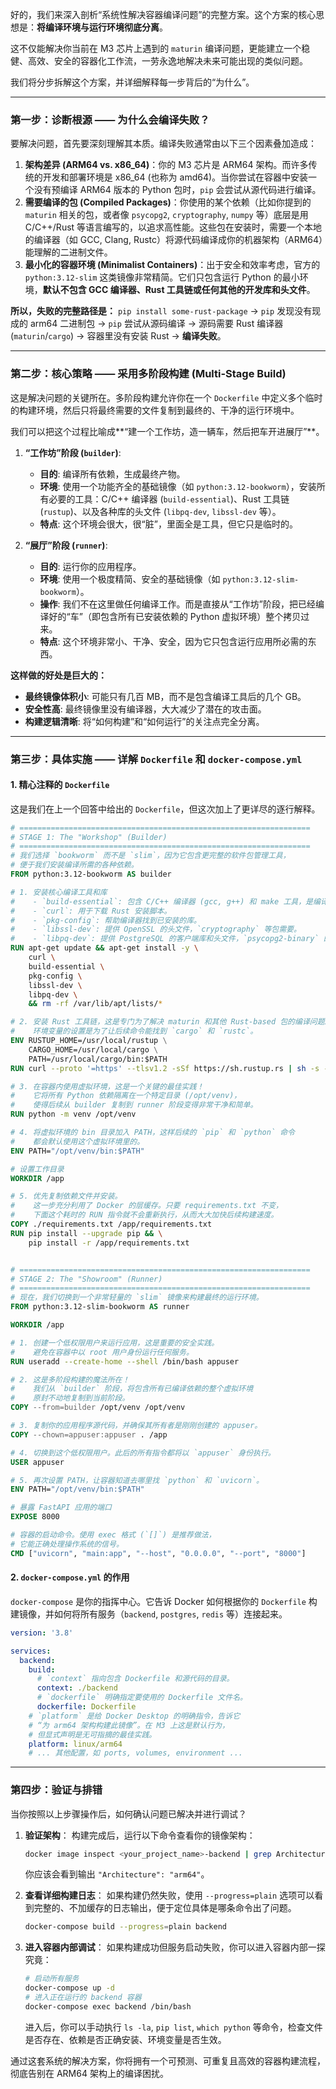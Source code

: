 好的，我们来深入剖析“系统性解决容器编译问题”的完整方案。这个方案的核心思想是：**将编译环境与运行环境彻底分离**。

这不仅能解决你当前在 M3 芯片上遇到的 `maturin` 编译问题，更能建立一个稳健、高效、安全的容器化工作流，一劳永逸地解决未来可能出现的类似问题。

我们将分步拆解这个方案，并详细解释每一步背后的“为什么”。

-----

### 第一步：诊断根源 —— 为什么会编译失败？

要解决问题，首先要深刻理解其本质。编译失败通常由以下三个因素叠加造成：

1.  **架构差异 (ARM64 vs. x86\_64)**：你的 M3 芯片是 ARM64 架构。而许多传统的开发和部署环境是 x86\_64 (也称为 amd64)。当你尝试在容器中安装一个没有预编译 ARM64 版本的 Python 包时，`pip` 会尝试从源代码进行编译。
2.  **需要编译的包 (Compiled Packages)**：你使用的某个依赖（比如你提到的 `maturin` 相关的包，或者像 `psycopg2`, `cryptography`, `numpy` 等）底层是用 C/C++/Rust 等语言编写的，以追求高性能。这些包在安装时，需要一个本地的编译器（如 GCC, Clang, Rustc）将源代码编译成你的机器架构（ARM64）能理解的二进制文件。
3.  **最小化的容器环境 (Minimalist Containers)**：出于安全和效率考虑，官方的 `python:3.12-slim` 这类镜像非常精简。它们只包含运行 Python 的最小环境，**默认不包含 GCC 编译器、Rust 工具链或任何其他的开发库和头文件**。

**所以，失败的完整路径是：**
`pip install some-rust-package` -\> `pip` 发现没有现成的 arm64 二进制包 -\> `pip` 尝试从源码编译 -\> 源码需要 Rust 编译器 (`maturin`/`cargo`) -\> 容器里没有安装 Rust -\> **编译失败**。

-----

### 第二步：核心策略 —— 采用多阶段构建 (Multi-Stage Build)

这是解决问题的关键所在。多阶段构建允许你在一个 `Dockerfile` 中定义多个临时的构建环境，然后只将最终需要的文件复制到最终的、干净的运行环境中。

我们可以把这个过程比喻成\*\*“建一个工作坊，造一辆车，然后把车开进展厅”\*\*。

1.  **“工作坊”阶段 (`builder`)**:

      * **目的**: 编译所有依赖，生成最终产物。
      * **环境**: 使用一个功能齐全的基础镜像（如 `python:3.12-bookworm`），安装所有必要的工具：C/C++ 编译器 (`build-essential`)、Rust 工具链 (`rustup`)、以及各种库的头文件 (`libpq-dev`, `libssl-dev` 等）。
      * **特点**: 这个环境会很大，很“脏”，里面全是工具，但它只是临时的。

2.  **“展厅”阶段 (`runner`)**:

      * **目的**: 运行你的应用程序。
      * **环境**: 使用一个极度精简、安全的基础镜像（如 `python:3.12-slim-bookworm`）。
      * **操作**: 我们不在这里做任何编译工作。而是直接从“工作坊”阶段，把已经编译好的“车”（即包含所有已安装依赖的 Python 虚拟环境）整个拷贝过来。
      * **特点**: 这个环境非常小、干净、安全，因为它只包含运行应用所必需的东西。

**这样做的好处是巨大的：**

  * **最终镜像体积小**: 可能只有几百 MB，而不是包含编译工具后的几个 GB。
  * **安全性高**: 最终镜像里没有编译器，大大减少了潜在的攻击面。
  * **构建逻辑清晰**: 将“如何构建”和“如何运行”的关注点完全分离。

-----

### 第三步：具体实施 —— 详解 `Dockerfile` 和 `docker-compose.yml`

#### 1\. 精心注释的 `Dockerfile`

这是我们在上一个回答中给出的 `Dockerfile`，但这次加上了更详尽的逐行解释。

```dockerfile
# =================================================================
# STAGE 1: The "Workshop" (Builder)
# =================================================================
# 我们选择 `bookworm` 而不是 `slim`，因为它包含更完整的软件包管理工具，
# 便于我们安装编译所需的各种依赖。
FROM python:3.12-bookworm AS builder

# 1. 安装核心编译工具和库
#    - `build-essential`: 包含 C/C++ 编译器 (gcc, g++) 和 make 工具，是编译大多数包的基础。
#    - `curl`: 用于下载 Rust 安装脚本。
#    - `pkg-config`: 帮助编译器找到已安装的库。
#    - `libssl-dev`: 提供 OpenSSL 的头文件，`cryptography` 等包需要。
#    - `libpq-dev`: 提供 PostgreSQL 的客户端库和头文件，`psycopg2-binary` 的某些版本或从源码安装时需要。
RUN apt-get update && apt-get install -y \
    curl \
    build-essential \
    pkg-config \
    libssl-dev \
    libpq-dev \
    && rm -rf /var/lib/apt/lists/*

# 2. 安装 Rust 工具链，这是专门为了解决 maturin 和其他 Rust-based 包的编译问题。
#    环境变量的设置是为了让后续命令能找到 `cargo` 和 `rustc`。
ENV RUSTUP_HOME=/usr/local/rustup \
    CARGO_HOME=/usr/local/cargo \
    PATH=/usr/local/cargo/bin:$PATH
RUN curl --proto '=https' --tlsv1.2 -sSf https://sh.rustup.rs | sh -s -- -y

# 3. 在容器内使用虚拟环境，这是一个关键的最佳实践！
#    它将所有 Python 依赖隔离在一个特定目录 (/opt/venv)，
#    使得后续从 builder 复制到 runner 阶段变得非常干净和简单。
RUN python -m venv /opt/venv

# 4. 将虚拟环境的 bin 目录加入 PATH，这样后续的 `pip` 和 `python` 命令
#    都会默认使用这个虚拟环境里的。
ENV PATH="/opt/venv/bin:$PATH"

# 设置工作目录
WORKDIR /app

# 5. 优先复制依赖文件并安装。
#    这一步充分利用了 Docker 的层缓存。只要 requirements.txt 不变，
#    下面这个耗时的 RUN 指令就不会重新执行，从而大大加快后续构建速度。
COPY ./requirements.txt /app/requirements.txt
RUN pip install --upgrade pip && \
    pip install -r /app/requirements.txt


# =================================================================
# STAGE 2: The "Showroom" (Runner)
# =================================================================
# 现在，我们切换到一个非常轻量的 `slim` 镜像来构建最终的运行环境。
FROM python:3.12-slim-bookworm AS runner

WORKDIR /app

# 1. 创建一个低权限用户来运行应用，这是重要的安全实践。
#    避免在容器中以 root 用户身份运行任何服务。
RUN useradd --create-home --shell /bin/bash appuser

# 2. 这是多阶段构建的魔法所在！
#    我们从 `builder` 阶段，将包含所有已编译依赖的整个虚拟环境
#    原封不动地复制到当前阶段。
COPY --from=builder /opt/venv /opt/venv

# 3. 复制你的应用程序源代码，并确保其所有者是刚刚创建的 appuser。
COPY --chown=appuser:appuser . /app

# 4. 切换到这个低权限用户。此后的所有指令都将以 `appuser` 身份执行。
USER appuser

# 5. 再次设置 PATH，让容器知道去哪里找 `python` 和 `uvicorn`。
ENV PATH="/opt/venv/bin:$PATH"

# 暴露 FastAPI 应用的端口
EXPOSE 8000

# 容器的启动命令。使用 exec 格式 (`[]`) 是推荐做法，
# 它能正确处理操作系统的信号。
CMD ["uvicorn", "main:app", "--host", "0.0.0.0", "--port", "8000"]
```

#### 2\. `docker-compose.yml` 的作用

`docker-compose` 是你的指挥中心。它告诉 Docker 如何根据你的 `Dockerfile` 构建镜像，并如何将所有服务（`backend`, `postgres`, `redis` 等）连接起来。

```yaml
version: '3.8'

services:
  backend:
    build:
      # `context` 指向包含 Dockerfile 和源代码的目录。
      context: ./backend
      # `dockerfile` 明确指定要使用的 Dockerfile 文件名。
      dockerfile: Dockerfile
    # `platform` 是给 Docker Desktop 的明确指令，告诉它
    # “为 arm64 架构构建此镜像”。在 M3 上这是默认行为，
    # 但显式声明是无可指摘的最佳实践。
    platform: linux/arm64
    # ... 其他配置，如 ports, volumes, environment ...
```

-----

### 第四步：验证与排错

当你按照以上步骤操作后，如何确认问题已解决并进行调试？

1.  **验证架构**：
    构建完成后，运行以下命令查看你的镜像架构：

    ```bash
    docker image inspect <your_project_name>-backend | grep Architecture
    ```

    你应该会看到输出 `"Architecture": "arm64"`。

2.  **查看详细构建日志**：
    如果构建仍然失败，使用 `--progress=plain` 选项可以看到完整的、不加缓存的日志输出，便于定位具体是哪条命令出了问题。

    ```bash
    docker-compose build --progress=plain backend
    ```

3.  **进入容器内部调试**：
    如果构建成功但服务启动失败，你可以进入容器内部一探究竟：

    ```bash
    # 启动所有服务
    docker-compose up -d
    # 进入正在运行的 backend 容器
    docker-compose exec backend /bin/bash
    ```

    进入后，你可以手动执行 `ls -la`, `pip list`, `which python` 等命令，检查文件是否存在、依赖是否正确安装、环境变量是否生效。

通过这套系统的解决方案，你将拥有一个可预测、可重复且高效的容器构建流程，彻底告别在 ARM64 架构上的编译困扰。